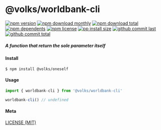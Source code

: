 # @volks/worldbank-cli

[![npm version][badge-npm-version]][url-npm]
[![npm download monthly][badge-npm-download-monthly]][url-npm]
[![npm download total][badge-npm-download-total]][url-npm]
[![npm dependents][badge-npm-dependents]][url-github]
[![npm license][badge-npm-license]][url-npm]
[![pp install size][badge-pp-install-size]][url-pp]
[![github commit last][badge-github-last-commit]][url-github]
[![github commit total][badge-github-commit-count]][url-github]

[//]: <> (Shields)
[badge-npm-version]: https://flat.badgen.net/npm/v/@volks/worldbank-cli
[badge-npm-download-monthly]: https://flat.badgen.net/npm/dm/@volks/worldbank-cli
[badge-npm-download-total]:https://flat.badgen.net/npm/dt/@volks/worldbank-cli
[badge-npm-dependents]: https://flat.badgen.net/npm/dependents/@volks/worldbank-cli
[badge-npm-license]: https://flat.badgen.net/npm/license/@volks/worldbank-cli
[badge-pp-install-size]: https://flat.badgen.net/packagephobia/install/@volks/worldbank-cli
[badge-github-last-commit]: https://flat.badgen.net/github/last-commit/hoyeungw/volks
[badge-github-commit-count]: https://flat.badgen.net/github/commits/hoyeungw/volks

[//]: <> (Link)
[url-npm]: https://npmjs.org/package/@volks/worldbank-cli
[url-pp]: https://packagephobia.now.sh/result?p=@volks/worldbank-cli
[url-github]: https://github.com/hoyeungw/volks

##### A function that return the sole parameter itself

#### Install
```console
$ npm install @volks/oneself
```

#### Usage
```js
import { worldbank-cli } from '@volks/worldbank-cli'

worldbank-cli() // undefined
```

#### Meta
[LICENSE (MIT)](LICENSE)
